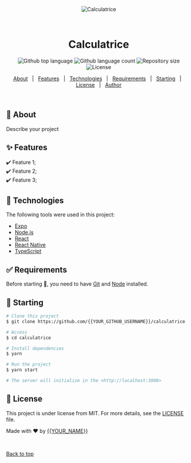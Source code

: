 <div align="center" id="top"> 
  <img src="./.github/app.gif" alt="Calculatrice" />

  &#xa0;

  <!-- <a href="https://calculatrice.netlify.app">Demo</a> -->
</div>

<h1 align="center">Calculatrice</h1>

<p align="center">
  <img alt="Github top language">

  <img alt="Github language count">

  <img alt="Repository size">

  <img alt="License">

  <!-- <img alt="Github issues" src="https://img.shields.io/github/issues/{{YOUR_GITHUB_USERNAME}}/calculatrice?color=56BEB8" /> -->

  <!-- <img alt="Github forks" src="https://img.shields.io/github/forks/{{YOUR_GITHUB_USERNAME}}/calculatrice?color=56BEB8" /> -->

  <!-- <img alt="Github stars" src="https://img.shields.io/github/stars/{{YOUR_GITHUB_USERNAME}}/calculatrice?color=56BEB8" /> -->
</p>

<!-- Status -->

<!-- <h4 align="center"> 
	🚧  Calculatrice 🚀 Under construction...  🚧
</h4> 

<hr> -->

<p align="center">
  <a href="#dart-about">About</a> &#xa0; | &#xa0; 
  <a href="#sparkles-features">Features</a> &#xa0; | &#xa0;
  <a href="#rocket-technologies">Technologies</a> &#xa0; | &#xa0;
  <a href="#white_check_mark-requirements">Requirements</a> &#xa0; | &#xa0;
  <a href="#checkered_flag-starting">Starting</a> &#xa0; | &#xa0;
  <a href="#memo-license">License</a> &#xa0; | &#xa0;
  <a href="https://github.com/{{YOUR_GITHUB_USERNAME}}" target="_blank">Author</a>
</p>

<br>

## :dart: About ##

Describe your project

## :sparkles: Features ##

:heavy_check_mark: Feature 1;\
:heavy_check_mark: Feature 2;\
:heavy_check_mark: Feature 3;

## :rocket: Technologies ##

The following tools were used in this project:

- [Expo](https://expo.io/)
- [Node.js](https://nodejs.org/en/)
- [React](https://pt-br.reactjs.org/)
- [React Native](https://reactnative.dev/)
- [TypeScript](https://www.typescriptlang.org/)

## :white_check_mark: Requirements ##

Before starting :checkered_flag:, you need to have [Git](https://git-scm.com) and [Node](https://nodejs.org/en/) installed.

## :checkered_flag: Starting ##

```bash
# Clone this project
$ git clone https://github.com/{{YOUR_GITHUB_USERNAME}}/calculatrice

# Access
$ cd calculatrice

# Install dependencies
$ yarn

# Run the project
$ yarn start

# The server will initialize in the <http://localhost:3000>
```

## :memo: License ##

This project is under license from MIT. For more details, see the [LICENSE](LICENSE.md) file.


Made with :heart: by <a href="https://github.com/{{YOUR_GITHUB_USERNAME}}" target="_blank">{{YOUR_NAME}}</a>

&#xa0;

<a href="#top">Back to top</a>
